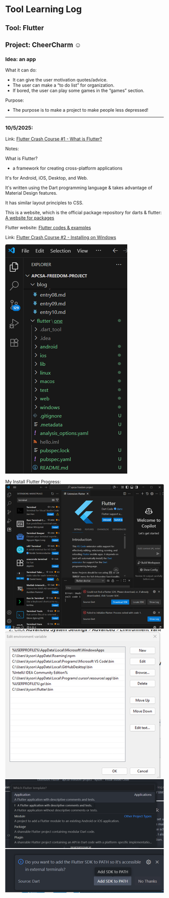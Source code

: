 # Tool Learning Log

## Tool: **Flutter**

## Project: **CheerCharm ☺️**
### Idea: an app

What it can do:
* It can give the user motivation quotes/advice.
* The user can make a “to do list” for organization.
* If bored, the user can play some games in the “games” section.

Purpose:
* The purpose is to make a project to make people less depressed!
---

### 10/5/2025:

Link: [Flutter Crash Course #1 - What is Flutter?](https://youtu.be/j_rCDc_X-k8?si=7SZVABDTw0zlmIqr)

Notes:

What is Flutter?
* a framework for creating cross-platform applications

It's for Android, iOS, Desktop, and Web.

It's written using the Dart programming language & takes advantage of Material Design features.

It has similar layout principles to CSS.

This is a website, which is the official package repository for darts & flutter: [A website for packages](pub.dev)

Flutter website: [Flutter codes & examples](https://docs.flutter.dev/)

Link: [Flutter Crash Course #2 - Installing on Windows](https://youtu.be/DvZuJeTHWaw?si=OveUKH7cdz3vChn_)

![alt text](image.png)

My Install Flutter Progress:
![alt text](image-1.png)
![alt text](image-2.png)
![alt text](image-3.png)
![alt text](image-4.png)

<!--
* Links you used today (websites, videos, etc)
* Things you tried, progress you made, etc
* Challenges, a-ha moments, etc
* Questions you still have
* What you're going to try next
-->
